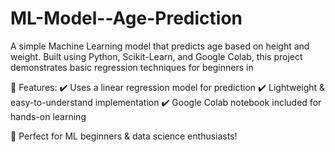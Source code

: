 # ML-Model--Age-Prediction
A simple Machine Learning model that predicts age based on height and weight. Built using Python, Scikit-Learn, and Google Colab, this project demonstrates basic regression techniques for beginners in

🚀 Features:
✔️ Uses a linear regression model for prediction
✔️ Lightweight & easy-to-understand implementation
✔️ Google Colab notebook included for hands-on learning

📌 Perfect for ML beginners & data science enthusiasts!
